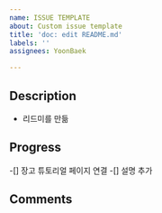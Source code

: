 ```yaml
---
name: ISSUE TEMPLATE
about: Custom issue template
title: 'doc: edit README.md'
labels: ''
assignees: YoonBaek

---
```


## Description
- 리드미를 만듦

## Progress
-[] 장고 튜토리얼 페이지 연결
-[] 설명 추가

## Comments

